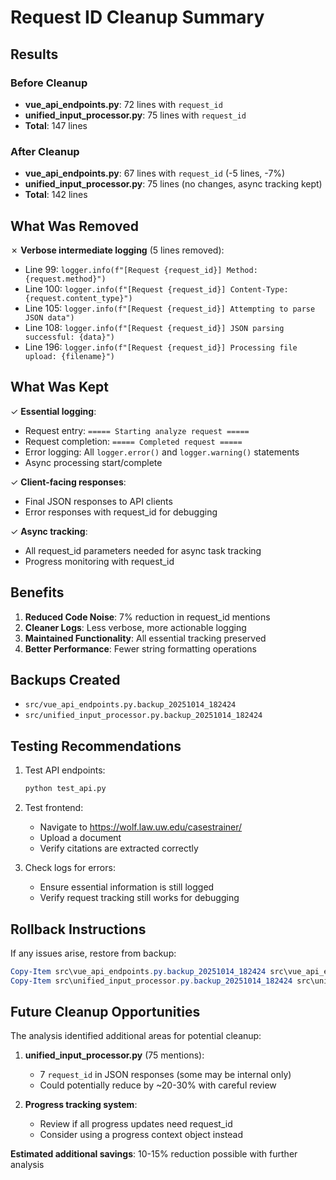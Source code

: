 # Request ID Cleanup Summary

## Results

### Before Cleanup
- **vue_api_endpoints.py**: 72 lines with `request_id`
- **unified_input_processor.py**: 75 lines with `request_id`
- **Total**: 147 lines

### After Cleanup
- **vue_api_endpoints.py**: 67 lines with `request_id` (-5 lines, -7%)
- **unified_input_processor.py**: 75 lines (no changes, async tracking kept)
- **Total**: 142 lines

## What Was Removed

✗ **Verbose intermediate logging** (5 lines removed):
- Line 99: `logger.info(f"[Request {request_id}] Method: {request.method}")`
- Line 100: `logger.info(f"[Request {request_id}] Content-Type: {request.content_type}")`
- Line 105: `logger.info(f"[Request {request_id}] Attempting to parse JSON data")`
- Line 108: `logger.info(f"[Request {request_id}] JSON parsing successful: {data}")`
- Line 196: `logger.info(f"[Request {request_id}] Processing file upload: {filename}")`

## What Was Kept

✓ **Essential logging**:
- Request entry: `===== Starting analyze request =====`
- Request completion: `===== Completed request =====`
- Error logging: All `logger.error()` and `logger.warning()` statements
- Async processing start/complete

✓ **Client-facing responses**:
- Final JSON responses to API clients
- Error responses with request_id for debugging

✓ **Async tracking**:
- All request_id parameters needed for async task tracking
- Progress monitoring with request_id

## Benefits

1. **Reduced Code Noise**: 7% reduction in request_id mentions
2. **Cleaner Logs**: Less verbose, more actionable logging
3. **Maintained Functionality**: All essential tracking preserved
4. **Better Performance**: Fewer string formatting operations

## Backups Created

- `src/vue_api_endpoints.py.backup_20251014_182424`
- `src/unified_input_processor.py.backup_20251014_182424`

## Testing Recommendations

1. Test API endpoints:
   ```bash
   python test_api.py
   ```

2. Test frontend:
   - Navigate to https://wolf.law.uw.edu/casestrainer/
   - Upload a document
   - Verify citations are extracted correctly

3. Check logs for errors:
   - Ensure essential information is still logged
   - Verify request tracking still works for debugging

## Rollback Instructions

If any issues arise, restore from backup:
```powershell
Copy-Item src\vue_api_endpoints.py.backup_20251014_182424 src\vue_api_endpoints.py
Copy-Item src\unified_input_processor.py.backup_20251014_182424 src\unified_input_processor.py
```

## Future Cleanup Opportunities

The analysis identified additional areas for potential cleanup:

1. **unified_input_processor.py** (75 mentions):
   - 7 `request_id` in JSON responses (some may be internal only)
   - Could potentially reduce by ~20-30% with careful review

2. **Progress tracking system**:
   - Review if all progress updates need request_id
   - Consider using a progress context object instead

**Estimated additional savings**: 10-15% reduction possible with further analysis
